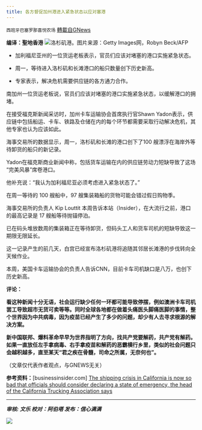 ```yaml
---
title: 各方督促加州港进入紧急状态以应对塞港
---
```

`西班牙巴塞罗那喜悦农场` [轉載自GNews](https://gnews.org/zh-hans/1614233/)

**编译：聖地香港**
![](https://assets.gnews.org/wp-content/uploads/2021/10/tempsnip61.png)洛杉矶港。图片来源：Getty Images网，Robyn Beck/AFP
- 加利福尼亚州的一位货运老板表示，官员们应该对堵塞的港口实施紧急状态。


- 周一，等待进入洛杉矶和长滩港口的船只数量创下历史新高。


- 专家表示，解决危机需要供应链的各方通力合作。


南加州一位货运老板说，官员们应该对堵塞的港口实施紧急状态，以缓解港口的拥堵。

在接受福克斯新闻采访时，加州卡车运输协会首席执行官Shawn Yadon表示，供应链中包括船运、卡车、铁路及仓储在内的每个环节都需要采取行动解决危机，其他专家也认为应该如此。

海事交易所的数据显示，周一，洛杉矶和长滩的港口创下了100 艘漂浮在海岸外等待卸货的船只的新记录。

Yadon在福克斯商业新闻中称，包括货车运输在内的供应链劳动力短缺导致了这场 “完美风暴”席卷港口。

他补充说：“我认为加利福尼亚必须考虑进入紧急状态了。”

在周一等待的 100 艘船中，97 艘集装箱船的货物可能会错过假日购物季。

海事交易所的负责人 Kip Louttit 本周告诉本站（Insider），在大流行之前，港口的最高记录是 17 艘船等待抛锚停泊。

已在码头堆放数周的集装箱正在等待卸货，但码头工人和货车司机的短缺导致这一期限无限延长。

这一记录产生的前几天，白宫已经宣布洛杉矶港将追随其邻居长滩港的步伐转向全天候作业。

本周，美国卡车运输协会的负责人告诉CNN，目前卡车司机缺口是八万，也创下历史新高。

**评论：**

**看这种新闻十分无语，社会运行缺少任何一环都可能导致停摆，例如澳洲卡车司机罢工导致超市无货可卖等等。同时全球各地都在做着头痛医头脚痛医脚的事情，整个世界因为中共病毒，因为疫苗已经产生了多少的问题，却少有人去寻求根源的解决方案。**

**新中国联邦、爆料革命早早为世界指明了方向，找共产党要解药，共产党有解药。如果一直放任左手拿病毒、右手拿疫苗和解药的恶霸横行乡里，类似的社会问题只会越积越多，直至某天“君之疾在骨髓，司命之所属，无奈何也”。**

（文章仅代表作者观点，与GNEWS无关）

**参考资料：**[businessinsider.com] [The shipping crisis in California is now so bad that officials should consider declaring a state of emergency, the head of the California Trucking Association says](https://www.businessinsider.com/supply-chain-state-of-emergency-california-ports-2021-10)

* * *

***审核: 文乐
校对：阿伯塔
发布：信心满满***

![](https://assets.gnews.org/wp-content/uploads/2021/10/GNEWS_CH.-1-3.jpeg)
